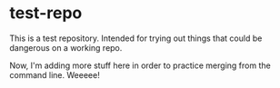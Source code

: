 test-repo
=========
This is a test repository. Intended for trying out things that could be dangerous on a working repo.

Now, I'm adding more stuff here in order to practice merging from the command line.
Weeeee!